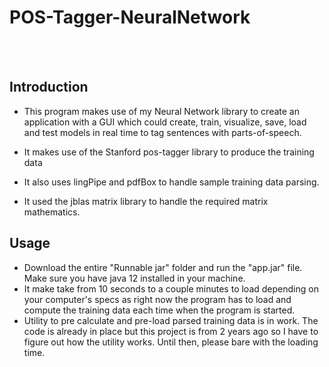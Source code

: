 # POS-Tagger-NeuralNetwork
<br>
<br>

## Introduction

* This program makes use of my Neural Network library to create an application with a GUI which could create, train, visualize, save, load and test models
in real time to tag sentences with parts-of-speech. 

* It makes use of the Stanford pos-tagger library to produce the training data

* It also uses lingPipe and pdfBox to handle sample training data parsing. 
* It used the jblas matrix library to handle the required matrix mathematics.

## Usage

* Download the entire "Runnable jar" folder and run the "app.jar" file. Make sure you have java 12 installed in your machine.
* It make take from 10 seconds to a couple minutes to load depending on your computer's specs as right now the program has to load and compute the training data each time when the program is started.
* Utility to pre calculate and pre-load parsed training data is in work. The code is already in place but this project is from 2 years ago so I have to figure out how the utility works. Until then, please bare with the loading time. 
